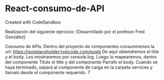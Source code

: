 # React-consumo-de-API
Created with CodeSandbox

Realización del siguiente ejercicio: (Desarrollado por el profesor Fred González)

Consumo de APIs.
Dentro del proyecto de componentes consumiremos la url: https://jsonplaceholder.typicode.com/posts
De aquí obtendremos el title y el body.
Los mostraremos por console.log.
Luego lo mapearemos, dentro del componente Titulo el title y del componente Parrafo el body.
Cuando se haya terminado, separá al componente de carga en la carpeta services y llamalo desde el componente requerido.
7
